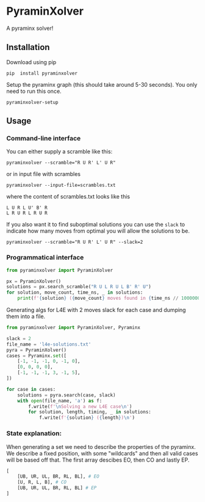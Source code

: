 # PyraminXolver
A pyraminx solver!

## Installation
Download using pip
```commandline
pip  install pyraminxolver
```

Setup the pyraminx graph (this should take around 5-30 seconds). You only need to run this once.
```commandline
pyraminxolver-setup
```

## Usage
### Command-line interface
You can either supply a scramble like this:
```commandline
pyraminxolver --scramble="R U R' L' U R"
```

or in input file with scrambles
```commandline
pyraminxolver --input-file=scrambles.txt
```

where the content of scrambles.txt looks like this
```text
L U R L U' B' R
L R U R L R U R
```

If you also want it to find suboptimal solutions you can use the `slack` to indicate how many moves from optimal you will allow the solutions to be.
```commandline
pyraminxolver --scramble="R U R' L' U R" --slack=2
```

### Programmatical interface
```python
from pyraminxolver import PyraminXolver

px = PyraminXolver()
solutions = px.search_scramble("R U L R U L B' R' U")
for solution, move_count, time_ns, _ in solutions:
    print(f'{solution} ({move_count} moves found in {time_ns // 1000000}ms)')
```

Generating algs for L4E with 2 moves slack for each case and dumping them into a file.
```python
from pyraminxolver import PyraminXolver, Pyraminx

slack = 2
file_name = 'l4e-solutions.txt'
pyra = PyraminXolver()
cases = Pyraminx.set([
    [-1, -1, -1, 0, -1, 0],
    [0, 0, 0, 0],
    [-1, -1, -1, 3, -1, 5],
])

for case in cases:
    solutions = pyra.search(case, slack)
    with open(file_name, 'a') as f:
        f.write(f'\nSolving a new L4E case\n')
        for solution, length, timing, _ in solutions:
            f.write(f'{solution} ({length})\n')
```

### State explanation:
When generating a set we need to describe the properties of the pyraminx. We describe a fixed position, with some "wildcards" and then all valid cases will be based off that.
The first array descibes EO, then CO and lastly EP.

```python
[
    [UB, UR, UL, BR, RL, BL], # EO
    [U, R, L, B], # CO
    [UB, UR, UL, BR, RL, BL] # EP
]
```